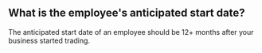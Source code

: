 ## What is the employee's anticipated start date?

The anticipated start date of an employee should be 12+ months after your business started trading.
